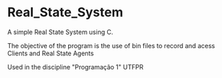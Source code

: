 # Real_State_System
A simple Real State System using C.

The objective of the program is the use of bin files to record and acess Clients and Real State Agents

Used in the discipline "Programação 1" UTFPR


